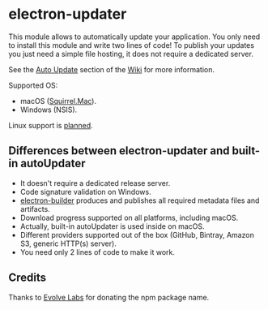 # electron-updater

This module allows to automatically update your application. You only need to install this module and write two lines of code!
To publish your updates you just need a simple file hosting, it does not require a dedicated server.

See the [Auto Update](https://github.com/electron-userland/electron-builder/wiki/Auto-Update) section 
of the [Wiki](https://github.com/electron-userland/electron-builder/wiki) for more information.

Supported OS: 
 - macOS ([Squirrel.Mac](https://github.com/Squirrel/Squirrel.Mac)).
 - Windows (NSIS).
 
Linux support is [planned](https://github.com/electron-userland/electron-builder/issues/1138).
 
## Differences between electron-updater and built-in autoUpdater

* It doesn't require a dedicated release server.
* Code signature validation on Windows.
* [electron-builder](https://github.com/electron-userland/electron-builder) produces and publishes all required metadata files and artifacts.
* Download progress supported on all platforms, including macOS.
* Actually, built-in autoUpdater is used inside on macOS.
* Different providers supported out of the box (GitHub, Bintray, Amazon S3, generic HTTP(s) server).
* You need only 2 lines of code to make it work.

## Credits

Thanks to [Evolve Labs](https://www.evolvehq.com) for donating the npm package name.